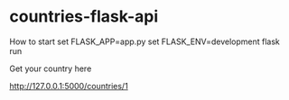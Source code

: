 # countries-flask-api

How to start
set FLASK_APP=app.py
set FLASK_ENV=development
flask run

Get your country here

http://127.0.0.1:5000/countries/1
